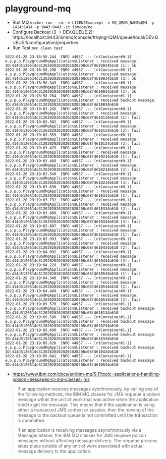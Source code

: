 # playground-mq
* Run MQ `docker run --rm -e LICENSE=accept -e MQ_QMGR_NAME=QM1 -p 1414:1414 -p 9443:9443 -it ibmcom/mq`
* Configure Backout (3 -> DEV.QUEUE.2): https://localhost:9443/ibmmq/console/#/qmgr/QM1/queue/local/DEV.QUEUE.1/configuration/properties
* Run Test `mvn clean test`

```
2022-01-28 23:18:58.244  INFO 44937 --- [ntContainer#0-1] e.p.p.p.PlaygroundMqApplication$Listener : received message: ID:414d5120514d312020202020202020208c68f4610034b610 (1): ok
2022-01-28 23:18:58.298  INFO 44937 --- [ntContainer#0-1] e.p.p.p.PlaygroundMqApplication$Listener : received message: ID:414d5120514d312020202020202020208c68f4610034b610 (2): ok
2022-01-28 23:18:58.343  INFO 44937 --- [ntContainer#0-1] e.p.p.p.PlaygroundMqApplication$Listener : received message: ID:414d5120514d312020202020202020208c68f4610034b610 (3): ok
2022-01-28 23:18:58.764  INFO 44937 --- [ntContainer#1-1] e.p.p.p.PlaygroundMqApplication$Listener : received backout message: ID:414d5120514d312020202020202020208c68f4610034b610
2022-01-28 23:19:03.245  INFO 44937 --- [ntContainer#0-1] e.p.p.p.PlaygroundMqApplication$Listener : received message: ID:414d5120514d312020202020202020208c68f4610134b610 (1): fail
2022-01-28 23:19:03.302  INFO 44937 --- [ntContainer#0-1] e.p.p.p.PlaygroundMqApplication$Listener : received message: ID:414d5120514d312020202020202020208c68f4610134b610 (2): fail
2022-01-28 23:19:03.359  INFO 44937 --- [ntContainer#0-1] e.p.p.p.PlaygroundMqApplication$Listener : received message: ID:414d5120514d312020202020202020208c68f4610134b610 (3): fail
2022-01-28 23:19:03.425  INFO 44937 --- [ntContainer#0-1] e.p.p.p.PlaygroundMqApplication$Listener : received message: ID:414d5120514d312020202020202020208c68f4610234b610 (1): fail
2022-01-28 23:19:03.488  INFO 44937 --- [ntContainer#0-1] e.p.p.p.PlaygroundMqApplication$Listener : received message: ID:414d5120514d312020202020202020208c68f4610234b610 (2): fail
2022-01-28 23:19:03.549  INFO 44937 --- [ntContainer#0-1] e.p.p.p.PlaygroundMqApplication$Listener : received message: ID:414d5120514d312020202020202020208c68f4610234b610 (3): fail
2022-01-28 23:19:03.636  INFO 44937 --- [ntContainer#0-1] e.p.p.p.PlaygroundMqApplication$Listener : received message: ID:414d5120514d312020202020202020208c68f4610334b610 (1): fail
2022-01-28 23:19:03.732  INFO 44937 --- [ntContainer#0-1] e.p.p.p.PlaygroundMqApplication$Listener : received message: ID:414d5120514d312020202020202020208c68f4610334b610 (2): fail
2022-01-28 23:19:03.808  INFO 44937 --- [ntContainer#0-1] e.p.p.p.PlaygroundMqApplication$Listener : received message: ID:414d5120514d312020202020202020208c68f4610334b610 (3): fail
2022-01-28 23:19:03.897  INFO 44937 --- [ntContainer#0-1] e.p.p.p.PlaygroundMqApplication$Listener : received message: ID:414d5120514d312020202020202020208c68f4610434b610 (1): fail
2022-01-28 23:19:03.993  INFO 44937 --- [ntContainer#0-1] e.p.p.p.PlaygroundMqApplication$Listener : received message: ID:414d5120514d312020202020202020208c68f4610434b610 (2): fail
2022-01-28 23:19:04.092  INFO 44937 --- [ntContainer#0-1] e.p.p.p.PlaygroundMqApplication$Listener : received message: ID:414d5120514d312020202020202020208c68f4610434b610 (3): fail
2022-01-28 23:19:04.228  INFO 44937 --- [ntContainer#0-1] e.p.p.p.PlaygroundMqApplication$Listener : received message: ID:414d5120514d312020202020202020208c68f4610534b610 (1): fail
2022-01-28 23:19:04.340  INFO 44937 --- [ntContainer#0-1] e.p.p.p.PlaygroundMqApplication$Listener : received message: ID:414d5120514d312020202020202020208c68f4610534b610 (2): fail
2022-01-28 23:19:04.449  INFO 44937 --- [ntContainer#0-1] e.p.p.p.PlaygroundMqApplication$Listener : received message: ID:414d5120514d312020202020202020208c68f4610534b610 (3): fail
2022-01-28 23:19:09.570  INFO 44937 --- [ntContainer#1-1] e.p.p.p.PlaygroundMqApplication$Listener : received backout message: ID:414d5120514d312020202020202020208c68f4610134b610
2022-01-28 23:19:09.586  INFO 44937 --- [ntContainer#1-1] e.p.p.p.PlaygroundMqApplication$Listener : received backout message: ID:414d5120514d312020202020202020208c68f4610234b610
2022-01-28 23:19:09.600  INFO 44937 --- [ntContainer#1-1] e.p.p.p.PlaygroundMqApplication$Listener : received backout message: ID:414d5120514d312020202020202020208c68f4610334b610
2022-01-28 23:19:09.620  INFO 44937 --- [ntContainer#1-1] e.p.p.p.PlaygroundMqApplication$Listener : received backout message: ID:414d5120514d312020202020202020208c68f4610434b610
2022-01-28 23:19:09.641  INFO 44937 --- [ntContainer#1-1] e.p.p.p.PlaygroundMqApplication$Listener : received backout message: ID:414d5120514d312020202020202020208c68f4610534b610
```

* https://www.ibm.com/docs/en/ibm-mq/9.1?topic=applications-handling-poison-messages-in-mq-classes-jms

> If an application receives messages synchronously, by calling one of the following methods, the IBM MQ classes for JMS requeue a poison message within the unit of work that was active when the application tried to get the message:
> This means that if the application is using either a transacted JMS context or session, then the moving of the message to the backout queue is not committed until the transaction is committed.

> If an application is receiving messages asynchronously via a MessageListener, the IBM MQ classes for JMS requeue poison messages without affecting message delivery. The requeue process takes place outside of any unit of work associated with actual message delivery to the application.
